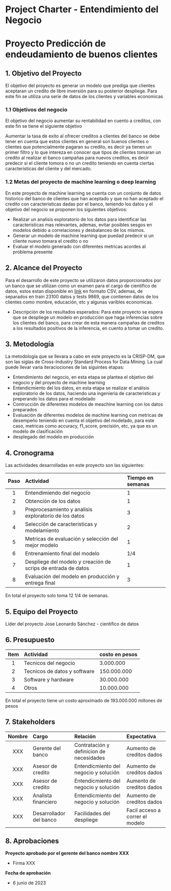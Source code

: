 # Project Charter - Entendimiento del Negocio

# Proyecto Predicción de endeudamiento de buenos clientes

## 1. Objetivo del Proyecto

El objetivo del proyecto es generar un modelo que prediga que clientes aceptaran un credito de libre inversión para su posterior despliege. Para este fin se utiliza una serie de datos de los clientes y variables economicas

### 1.1 Objetivos del negocio

El objetivo del negocio aumentar su rentabilidad en cuento a creditos, con este fin se tiene el siguiente objetivo

Aumentar la tasa de exito al ofrecer creditos a clientes del banco se debe tener en cuenta que estos clientes en general son buenos clientes o clientes que potencialmente pagaran su credito, es decir ya tienen un primer filtro y lo que intereza en conocer que tipos de clientes tomaran un credito al realizar el banco campañas para nuevos creditos, es decir predecir si el cliente tomora o no un credito teniendo en cuenta ciertas caracteristicas del cliente y del mercado.

### 1.2 Metas del proyecto de machine learning o deep learning

En este proyecto de machine learning se cuenta con un conjunto de datos historico del banco de clientes que han aceptado y que no han aceptado el credito con caracteristicas dadas por el banco, teniendo los datos y el objetivo del negocio se proponen los siguientes objetivos:

* Realizar un analisis exploratorio de los datos para identificar las caracteristicas mas relevantes, ademas, evitar posibles sesgos en modelos debido a correlaciones y desbalanceo de los mismos.
* Generar un modelo de machine learning que puedad predecir si un cliente nuevo tomara el credito o no
* Evaluar el modelo generado con diferentes metricas acordes al problema presente

## 2. Alcance del Proyecto

Para el desarrollo de este proyecto se utilizaron datos proporcionados por un banco que se utilizan como un examen para el cargo de cientifico de datos, estos estan disponible en [link](https://www.mediafire.com/folder/xzpcnokbul9ea/data) en formato CSV, ademas, de separados en train 23100 datos y tests 9869, que contienen datos de los clientes como monbre, educación, etc y algunas varibles economicas.  

* Descripción de los resultados esperados:
Para este proyecto se espera que se despliege un modelo en producción que haga inferencias sobre los clientes del banco, para crear de esta manera campañas de creditos a los resultados positivos de la inferencia, en cuento a tomar un credito.


## 3. Metodología
La metodología que se llevara a cabo en este proyecto es la CRISP-DM, que son las siglas de Cross-Industry Standard Process for Data Mining. La cual puede llevar varia iteraciociones de las siguintes etapas:
* Entendimiento del negocio, en esta etapa se plantea el objetivo del negocio y del proyecto de machine learning
* Entendicmiento del los datos, en esta etapa se realizar el análisis exploratorio de los datos, haciendo una ingenieria de caracteristicas y preperando los datos para el modelado
* Contrucción de diferentes modelos de meachine learning con los datos preparados 
* Evaluación de diferentes modelos de machine learning con metricas de desempeño teniendo en cuenta el objetivo del modelado, para este caso, metricas como accuracy, f1_score, precisión, etc, ya que es un modelo de clasificación 
* desplegado del modelo en producción
## 4. Cronograma
Las actividades desarrolladas en este proyecto son las siguientes:


|Paso|Actividad|Tiempo en semanas|
|:---:|:---|:---|
|1|Entendimiendo del negocio|1|
|2|Obtención de los datos|1|
|3|Preprocesamiento y analisis exploratorio de los datos|3|
|4|Selección de caracteristicas y modelamiento |2|
|5|Metricas de evaluación y selección del mejor modelo |1|
|6|Entrenamiento final del modelo |1/4|
|7|Despliege del modelo y creación de scrips de entrada de datos|1|
|8|Evaluación del modelo en producción y entrega final|3|

En total el proyecto solo toma 12 1/4 de semanas.

## 5. Equipo del Proyecto
Lider del proyecto
Jose Leonardo Sánchez - cientifico de datos

## 6. Presupuesto
|Item|Actividad|costo en pesos|
|:---:|:---|:---|
|1|Tecnicos del negocio|3.000.000|
|2|Tecnicos de datos y software|150.000.000|
|3|Software y hardware|30.000.000|
|4|Otros |10.000.000|

En total el proyecto tiene un costo aproximado de 
193.000.000 millones de pesos
## 7. Stakeholders
|Nombre|Cargo|Relación|Expectativa|
|:---:|:---|:---|:---|
|XXX|Gerente del banco|Contratación y definicion de necesidades|Aumento de creditos dados| 
|XXX|Asesor de credito|Entendicmiento del negocio y solución|Aumento de creditos dados|
|XXX|Asesor de credito|Entendicmiento del negocio y solución|Aumento de creditos dados|
|XXX|Analista financiero|Entendicmiento del negocio y solución|Aumento de creditos dados|
|XXX|Desarrollador del banco|Facilidades del despliege|Facil acceso a correr el modelo|
## 8. Aprobaciones
**Proyecto aprobado por el gerente del banco nombre XXX** 
- Firma XXX

**Fecha de aprobación** 
- 6 junio de 2023


